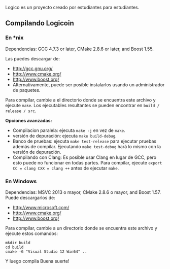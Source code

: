 Logico es un proyecto creado por estudiantes para estudiantes.

## Compilando Logicoin

### En *nix

Dependencias: GCC 4.7.3 or later, CMake 2.8.6 or later, and Boost 1.55.

Las puedes descargar de:

* http://gcc.gnu.org/
* http://www.cmake.org/
* http://www.boost.org/
* Alternativamente, puede ser posible instalarlos usando un administrador de paquetes.

Para compilar, cambie a el directorio donde se encuentra este archivo y ejecute `make`. Los ejecutables resultantes se pueden encontrar en `build / release / src`.

**Opciones avanzadas:**

* Compilacion paralela: ejecuta `make -j` en vez de `make`.
* versión de depuración: ejecuta `make build-debug`.
* Banco de pruebas: ejecuta `make test-release` para ejecutar pruebas además de compilar. Ejecutando `make test-debug` hará lo mismo con la versión de depuración.
* Compilando con Clang: Es posible usar Clang en lugar de GCC, pero esto puede no funcionar en todas partes. Para compilar, ejecute `export CC = clang CXX = clang ++` antes de ejecutar `make`.

### En Windows
Dependencias: MSVC 2013 o mayor, CMake 2.8.6 o mayor, and Boost 1.57. Puede descargarlos de:

* http://www.microsoft.com/
* http://www.cmake.org/
* http://www.boost.org/

Para compilar, cambie a un directorio donde se encuentra este archivo y ejecute estos comandos: 
```
mkdir build
cd build
cmake -G "Visual Studio 12 Win64" ..
```

Y luego compila
Buena suerte!
